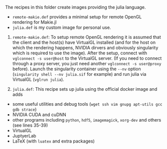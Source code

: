 The recipes in this folder create images providing the julia language.
- `remote-makie.def` provides a minimal setup for remote OpenGL rendering for Makie.jl
- `julia.def` is my custom image for personal use.

1. `remote-makie.def`: To setup remote OpenGL rendering it is assumed that the client and the host(s)
have VirtualGL installed (and for the host on which the rendering happens,
NVIDIA dirvers and obviously singularity which is required to use the image).
After the setup, connect with `vglconnect -s user@host` to the VirtualGL server.
(If you need to connect through a proxy server, you just need another `vglconnect -s user@proxy` before).
Launch the singularity container using the `--nv` option
(`singularity shell --nv julia.sif` for example) and run julia via VirtualGL (`vglrun julia`).

2. `julia.def`: This recipe sets up julia using the official docker image and adds
- some useful utilities and debug tools (`wget ssh vim gnupg apt-utils gcc gdb strace`)
- NVIDIA CUDA and cuDNN
- other programs including `python`, `hdf5`, `imagemagick`, `xorg-dev` and others (see lines 35-39)
- VirtualGL
- JuptyerLab
- LaTeX (with `luatex` and extra packages)
